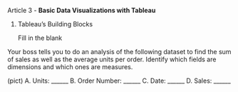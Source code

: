 Article 3 - **Basic Data Visualizations with Tableau**

1.  Tableau’s Building Blocks

    Fill in the blank

Your boss tells you to do an analysis of the following dataset to find the sum of sales as well as the average units per order.
Identify which fields are dimensions and which ones are measures.

(pict)
A. Units: ______
B. Order Number: ______
C. Date: ______
D. Sales: ______
